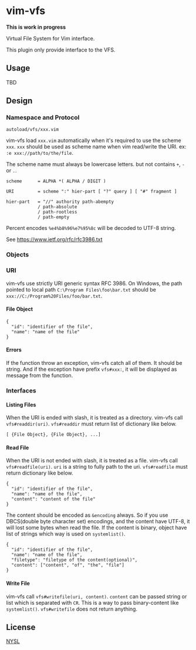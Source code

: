 # vim-vfs

**This is work in progress**

Virtual File System for Vim interface.

This plugin only provide interface to the VFS.

## Usage

TBD

## Design

### Namespace and Protocol

```
autoload/vfs/xxx.vim
```

vim-vfs load `xxx.vim` automatically when it's required to use the scheme `xxx`.
`xxx` should be used as scheme name when vim read/write the URI. ex: `:e xxx://path/to/the/file`.

The scheme name must always be lowercase letters. but not contains `+`, `-` or `.`.

```
scheme      = ALPHA *( ALPHA / DIGIT )
```

```
URI         = scheme ":" hier-part [ "?" query ] [ "#" fragment ]

hier-part   = "//" authority path-abempty
            / path-absolute
            / path-rootless
            / path-empty
```

Percent encodes `%e4%b8%96%e7%95%8c` will be decoded to UTF-8 string.

See https://www.ietf.org/rfc/rfc3986.txt

### Objects

### URI

vim-vfs use strictly URI generic syntax RFC 3986. On Windows, the path pointed to local path `C:\Program Files\foo\bar.txt` should be `xxx://C:/Program%20Files/foo/bar.txt`.

#### File Object

```
{
  "id": "identifier of the file",
  "name": "name of the file"
}
```

#### Errors

If the function throw an exception, vim-vfs catch all of them. It should be string. And if the exception have prefix `vfs#xxx:`, it will be displayed as message from the function.

### Interfaces

#### Listing Files

When the URI is ended with slash, it is treated as a directory. vim-vfs call `vfs#readdir(uri)`. `vfs#readdir` must return list of dictionary like below.

```
[ {File Object}, {File Object}, ...]
```

#### Read File

When the URI is not ended with slash, it is treated as a file. vim-vfs call `vfs#readfile(uri)`. `uri` is a string to fully path to the uri. `vfs#readfile` must return dictionary like below.

```
{
  "id": "identifier of the file",
  "name": "name of the file",
  "content": "content of the file"
}
```

The content should be encoded as `&encoding` always. So if you use DBCS(double byte character set) encodings, and the content have UTF-8, it will lost some bytes when read the file. If the content is binary, object have list of strings which way is used on `systemlist()`.

```
{
  "id": "identifier of the file",
  "name": "name of the file",
  "filetype": "filetype of the content(optional)",
  "content": ["content", "of", "the", "file"]
}
```

#### Write File

vim-vfs call `vfs#writefile(uri, content)`. `content` can be passed string or list which is separated with `CR`. This is a way to pass binary-content like `systemlist()`. `vfs#writefile` does not return anything.

## License

[NYSL](http://www.kmonos.net/nysl/index.en.html)
